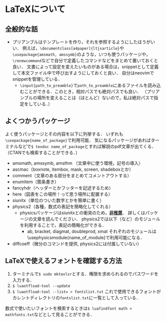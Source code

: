 # LaTeXについて
## 全般的な話
- プリアンブルはテンプレートを作り，それを参照するようにしたほうがいい． 
  例えば，`\documentclass[a4paper]{ltjsarticle}`や`\usepackage{amsmath, amssymb}`のような，いつも使うパッケージや，`\renewcommand`などで自分で定義したコマンドなどをまとめて置いておくと良い．
  文書によって設定を変えたいものがある場合は，snippetとして定義して本文ファイル中で呼び出すようにしておくと良い．
  自分はneovimでsnippetを管理している．
    - `\input{path_to_preamble}`で`path_to_preamble`にあるファイルを読み込むことができる．このとき，相対パスでも絶対パスでも良い． 
    （プリアンブルの場所を変えることは（ほとんど）ないので，私は絶対パスで指定をしている．）

## よくつかうパッケージ
よく使うパッケージとその内容を以下に列挙する． いずれも`\usepackage{name_of_package}`で利用可能． 気になるパッケージがあればターミナルなどで`$ texdoc name_of_package`とすれば解説のpdf文章が出てくる．（CTANでも検索することができる．）
- amsmath, amssymb, amsthm （文章中に使う環境，記号の導入）
- ascmac（boxnote, itembox, mask, screen, shadeboxとか）
- comment（文章のある部分をまとめてコメントアウトする）
- enumitem（箇条書き）
- fancyhdr（ヘッダーとかフッターを記述するため）
- here（図表をこの場所！って思う場所に配置する）
- siunitx（単位のついた数字とかを簡単に書く）
- physics2（各種，数式の表記を簡略化してくれる）
    - physicsパッケージはsiunitxとの衝突のため，<u>**非推奨**</u>． 詳しくはパッケージの文章を読んでください．
     physics2では以下（など）のモジュールを利用することで，表記の簡略化ができる．
      - ab, bracket, diagmat, doubleprod, xmat
      それぞれのモジュールは\usephysicsmodule{name_of_module}で利用可能になる．
- diffcoeff（微分のコマンドを提供, physics2には付属していない）

## LaTeXで使えるフォントを確認する方法
1. ターミナルで`$ sudo mktexlsr`とする．権限を求められるのでパスワードを入力する．
1. `$ luaotfload-tool --update`
1. `$ luaotfload-tool --list= > fontslist.txt`
これで使用できるフォントがカレントディレクトリの`fontslist.txt`に一覧として入っている．

数式で使いたいフォントを検索するときは`$ luafindfont math > mathfonts.txt`などとして見ることができる．
